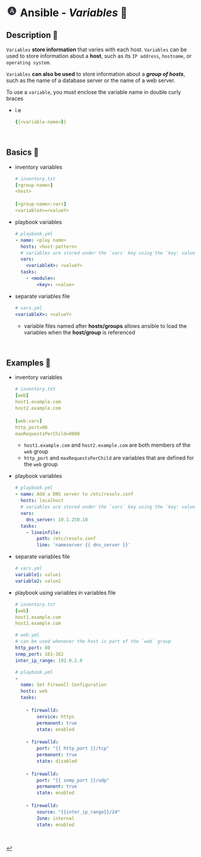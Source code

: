# <img src="../../assets/img/ansible.png" width="30px"> **Ansible** - ***Variables*** 🔡


## **Description** 👀

`Variables` **store information** that varies with each host. `Variables` can be used to store information about a **host**, such as its `IP address`, `hostname`, or `operating system`. 

`Variables` **can also be used** to store information about a ***group of hosts***, such as the name of a database server or the name of a web server. 


To use a `variable`, you must enclose the variable name in double curly braces 

* i.e
  ```yaml
  {{<variable-name>}}
  ```

<br />

## **Basics** 📝

* inventory variables

    ```yml
    # inventory.txt
    [<group-name>]
    <host>

    [<group-name>:vars]
    <variableX>=<valueY>
    ```

* playbook variables

    ```yml
    # playbook.yml
    - name: <play name> 
      hosts: <host-pattern>
      # variables are stored under the `vars` key using the `key: value` format
      vars:
        <variableX>: <valueY>
      tasks:
        - <module>:
            <key>: <value>
    ```

* separate variables file

    ```yml
    # vars.yml
    <variableX>: <valueY>
    ```

  * variable files named after **hosts/groups** allows ansible to load the variables when the **host/group** is referenced

<br />


## **Examples** 🧩

* inventory variables

    ```yml
    # inventory.txt
    [web]
    host1.example.com
    host2.example.com

    [web:vars]
    http_port=80
    maxRequestsPerChild=8080
    ```

    * `host1.example.com` and `host2.example.com` are both members of the `web` group
    * `http_port` and `maxRequestsPerChild` are variables that are defined for the `web` group

* playbook variables

    ```yml
    # playbook.yml
    - name: Add a DNS server to /etc/resolv.conf 
      hosts: localhost
      # variables are stored under the `vars` key using the `key: value` format
      vars:
        dns_server: 10.1.250.10
      tasks:
        - lineinfile: 
            path: /etc/resolv.conf
            line: 'nameserver {{ dns_server }}'
    ```

* separate variables file

    ```yml
    # vars.yml
    variable1: value1
    variable2: value2
    ```


* playbook using variables in variables file


    ```yml
    # inventory.txt
    [web]
    host1.example.com
    host2.example.com
    ```

    ```yml
    # web.yml
    # can be used whenever the host is part of the `web` group
    http_port: 80
    snmp_port: 161-162
    inter_ip_range: 192.0.2.0
    ```


    ```yml
    # playbook.yml
    -
      name: Set Firewall Configuration
      hosts: web
      tasks:

        - firewalld:
            service: https
            permanent: true
            state: enabled

        - firewalld:
            port: "{{ http_port }}/tcp"
            permanent: true
            state: disabled

        - firewalld:
            port: "{{ snmp_port }}/udp"
            permanent: true
            state: enabled

        - firewalld:
            source: "{{inter_ip_range}}/24"
            Zone: internal
            state: enabled
    ```

<br />

[↩️](../README.md)
